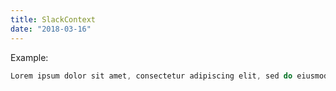 ```yaml
---
title: SlackContext
date: "2018-03-16"
---
```


Example:

```js
Lorem ipsum dolor sit amet, consectetur adipiscing elit, sed do eiusmod tempor incididunt ut labore et dolore magna aliqua
```

